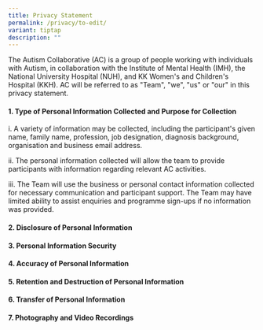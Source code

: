 ```yaml
---
title: Privacy Statement
permalink: /privacy/to-edit/
variant: tiptap
description: ""
---
```

<p>The Autism Collaborative (AC) is a group of people working with individuals
with Autism, in collaboration with the Institute of Mental Health (IMH),
the National University Hospital (NUH), and KK Women's and Children's Hospital
(KKH). AC will be referred to as "Team", "we", "us" or "our" in this privacy
statement.</p>
<h4>1. Type of Personal Information Collected and Purpose for Collection</h4>
<p>i. A variety of information may be collected, including the participant's
given name, family name, profession, job designation, diagnosis background,
organisation and business email address.</p>
<p>ii. The personal information collected will allow the team to provide
participants with information regarding relevant AC activities.</p>
<p>iii. The Team will use the business or personal contact information collected
for necessary communication and participant support. The Team may have
limited ability to assist enquiries and programme sign-ups if no information
was provided.</p>
<h4>2. Disclosure of Personal Information</h4>
<p></p>
<h4>3. Personal Information Security</h4>
<p></p>
<h4>4. Accuracy of Personal Information</h4>
<p></p>
<h4>5. Retention and Destruction of Personal Information</h4>
<p></p>
<h4>6. Transfer of Personal Information</h4>
<p></p>
<h4>7. Photography and Video Recordings</h4>
<p></p>